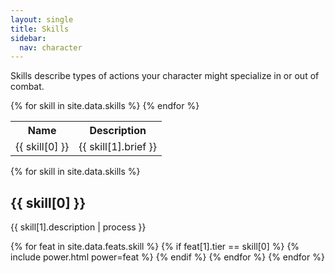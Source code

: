 ```yaml
---
layout: single
title: Skills
sidebar:
  nav: character
---
```


Skills describe types of actions your character might specialize in or out of combat.

<table>
  <tr>
    <th>Name</th>
    <th>Description</th>
  </tr>
{% for skill in site.data.skills %}
  <tr>
    <td>{{ skill[0] }}</td>
    <td>{{ skill[1].brief }}</td>
  </tr>
{% endfor %}
</table>

{% for skill in site.data.skills %}
  <h2 id="{{ skill[0] | slugify }}">{{ skill[0] }}</h2>
  {{ skill[1].description | process }}

  {% for feat in site.data.feats.skill %}
    {% if feat[1].tier == skill[0] %}
      {% include power.html power=feat %}
    {% endif %}
  {% endfor %}
{% endfor %}